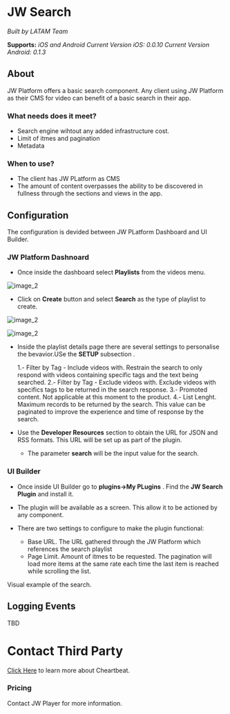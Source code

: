 
# JW Search

*Built by LATAM Team*

**Supports:** *iOS and Android*
*Current Version iOS: 0.0.10*
*Current Version Android: 0.1.3*

 
## About
JW Platform offers a basic search component. Any client using JW Platform as their CMS for video can benefit of a basic search in their app.

### What needs does it meet?

- Search engine wihtout any added infrastructure cost.
- Limit of itmes and pagination
- Metadata


### When to use?

- The client has JW PLatform as CMS
- The amount of content overpasses the ability to be discovered in fullness through the sections and views in the app.


## Configuration

The configuration is devided between JW PLatform Dashboard and UI Builder.

### JW Platform Dashnoard

- Once inside the dashboard select **Playlists** from the videos menu.

![image\_2][image-1]

- Click on **Create** button and select **Search** as the type of playlist to create.

![image\_2][image-2]

![image\_2][image-3]

- Inside the playlist details page there are several settings to personalise the bevavior.USe the **SETUP** subsection .

    1.- Filter by Tag - Include videos with. Restrain the search to only respond with videos containing specific tags and the text being searched.
    2.- Filter by Tag - Exclude videos with. Exclude videos with specifics tags to be returned in the search response.
    3.- Promoted content. Not applicable at this moment to the product.
    4.- List Lenght. Maximum records to be returned by the search. This value can be paginated to improve the experience and time of response by the search. 

- Use the **Developer Resources** section to obtain the URL for JSON and RSS formats. This URL will be set up as part of the plugin.
    - The parameter **search** will be the input value for the search.


### UI Builder

- Once inside UI Builder go to **plugins->My PLugins** . Find the **JW Search Plugin** and install it.
  
- The plugin will be available as a screen. This allow it to be actioned by any component.

- There are two settings to configure to make the plugin functional:
  - Base URL. The URL gathered through the JW Platform which references the search playlist
  - Page Limit. Amount of itmes to be requested. The pagination will load more items at the same rate each time the last item is reached while scrolling the list.

Visual example of the search.



## Logging Events

TBD


# Contact Third Party
[Click Here](https://www.jwplayer.com/) to learn more about Cheartbeat. 



### Pricing

Contact JW Player for more information.








[image-1]:	https://github.com/applicaster/latam-product-documentation/blob/master/JW_search/ss_1.png?raw=true
[image-2]:	https://github.com/applicaster/latam-product-documentation/blob/master/JW_search/ss_2.png?raw=true
[image-3]:	https://github.com/applicaster/latam-product-documentation/blob/master/JW_search/ss_3.png?raw=true
[image-4]:	https://github.com/applicaster/latam-product-documentation/blob/master/JW_search/ss_4.png?raw=true
[image-5]:	https://github.com/applicaster/latam-product-documentation/blob/master/JW_search/ss_5.png?raw=true
[image-6]:	https://github.com/applicaster/latam-product-documentation/blob/master/JW_search/ss_6.png?raw=true
[image-7]:	https://github.com/applicaster/latam-product-documentation/blob/master/JW_search/ss_7.png?raw=true
[image-8]:	https://github.com/applicaster/latam-product-documentation/blob/master/JW_search/ss_8.png?raw=true
[image-9]:	https://github.com/applicaster/latam-product-documentation/blob/master/JW_search/ss_9.png?raw=true